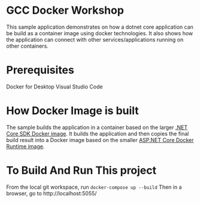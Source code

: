 # GCC Docker Workshop

This sample application demonstrates on how a dotnet core application can be build as a container image using docker technologies. It also shows  how the application can connect with other services/applications running on other containers.

# Prerequisites

Docker for Desktop
Visual Studio Code

# How Docker Image is built
The sample builds the application in a container based on the larger [.NET Core SDK Docker image](https://hub.docker.com/_/microsoft-dotnet-core-sdk/). It builds the application and then copies the final build result into a Docker image based on the smaller [ASP.NET Core Docker Runtime image](https://hub.docker.com/_/microsoft-dotnet-core-aspnet/).

# To Build And Run This project
From the local git workspace, run `docker-compose up --build`
Then in a browser, go to http://localhost:5055/
